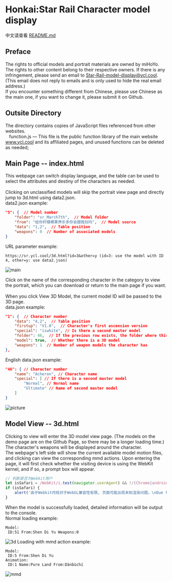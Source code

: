 # Honkai:Star Rail Character model display
中文请查看 [README.md][cn]
## Preface
The rights to official models and portrait materials are owned by miHoYo. The rights to other content belong to their respective owners. If there is any infringement, please send an email to [Star-Rail-model-display@ycl.cool][0]. (This email does not reply to emails and is only used to hide the real email address.)<br>
If you encounter something different from Chinese, please use Chinese as the main one, if you want to change it, please submit it on Github.
## Outsite Directory
The directory contains copies of JavaScript files referenced from other websites.<br>
&nbsp;&nbsp;&nbsp;function.js — This file is the public function library of the main website www.ycl.cool and its affiliated pages, and unused functions can be deleted as needed;<br>
## Main Page -- index.html
This webpage can switch display language, and the table can be used to select the attributes and destiny of the characters as needed.<br>
<br>
Clicking on unclassified models will skip the portrait view page and directly jump to 3d.html using data2.json.<br>
data2.json example:

```json
"5": {  // Model number
    "folder": "sr_March7th",  // Model folder
    "from": "给你柠檬椰果养乐多你会跟我玩吗",  // Model source
    "data": "1,2",  // Table position
    "weapons": 0  // Number of associated models
}
```

URL parameter example:

```
https://sr.ycl.cool/3d.html?id=3&other=y (id=3: use the model with ID 4, other=y: use data2.json)
```
![main][1]

Click on the name of the corresponding character in the category to view the portrait, which you can download or return to the main page if you want. <br><br>
When you click View 3D Model, the current model ID will be passed to the 3D page. <br>
data.json example:

```json
"1": {  // Character number
    "data": "4,2",  // Table position
    "firstup": "V1.0",  // Character's first ascension version
    "special": "iswhite", // Is there a second master model
    "folder": 46,  // If the previous row exists, the folder where this behavior model is located
    "model": true,  // Whether there is a 3D model
    "weapons": 1  // Number of weapon models the character has
},
```

English data.json example:

```json
"46": { // Character number
    "name": "Acheron", // Character name
    "special": [ // If there is a second master model
        "Normal", // Normal name
        "Ultimate" // Name of second master model
    ]
}

```
![picture][2]

## Model View -- 3d.html
Clicking to view will enter the 3D model view page. (The models on the demo page are on the Github Page, so there may be a longer loading time.)<br>
The character's weapons will be displayed around the character.<br>
The webpage's left side will show the current available model motion files, and clicking can view the corresponding mmd actions.
Upon entering the page, it will first check whether the visiting device is using the WebKit kernel, and if so, a prompt box will appear.

```javascript
// 判断是否为Webkit用户
let isSafari = /WebKit/i.test(navigator.userAgent) && !/(Chrome|android)/i.test(navigator.userAgent);
if (isSafari) {
	alert('由于Webkit内核对于WebGL兼容性有限, 页面可能出现未知渲染问题。\nDue to the limited compatibility of the Webkit kernel for WebGL, pages may have unknown rendering issues.')
}
```
 
When the model is successfully loaded, detailed information will be output to the console.<br>
Normal loading example:
```
Model:
 ID:51 From:Shen Di Yu Weapons:0
```
![3d][3]
Loading with mmd action example:
```
Model:
 ID:5 From:Shen Di Yu
Animation:
 ID:1 Name:Pure Land From:Dànbùchí
```
![mmd][4]

[cn]: README.md
[0]: mailto:Star-Rail-model-display@ycl.cool
[1]: https://www.ycl.cool/blog/usr/uploads/2024/06/786176234.jpg
[2]: https://www.ycl.cool/blog/usr/uploads/2024/06/2019666578.jpg
[3]: https://www.ycl.cool/blog/usr/uploads/2024/06/3134407100.jpeg
[4]: https://www.ycl.cool/blog/usr/uploads/2024/06/2736328017.jpeg